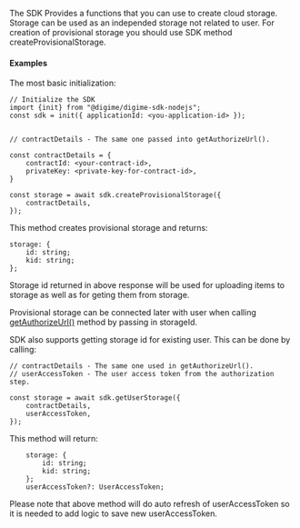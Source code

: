 The SDK Provides a functions that you can use to create cloud storage. Storage can be used as an independed storage not related to user. For creation of provisional storage you should use SDK method createProvisionalStorage.

#### Examples
The most basic initialization:

```
// Initialize the SDK
import {init} from "@digime/digime-sdk-nodejs";
const sdk = init({ applicationId: <you-application-id> });


// contractDetails - The same one passed into getAuthorizeUrl().

const contractDetails = {
    contractId: <your-contract-id>,
    privateKey: <private-key-for-contract-id>,
}

const storage = await sdk.createProvisionalStorage({
    contractDetails,
});

```

This method creates provisional storage and returns:

```
storage: {
    id: string;
    kid: string;
};

```

Storage id returned in above response will be used for uploading items to storage as well as for geting them from storage.

Provisional storage can be connected later with user when calling [getAuthorizeUrl()](../authorize.html) method by passing in storageId.

SDK also supports getting storage id for existing user. This can be done by calling:

```
// contractDetails - The same one used in getAuthorizeUrl().
// userAccessToken - The user access token from the authorization step.

const storage = await sdk.getUserStorage({
    contractDetails,
    userAccessToken,
});
```

This method will return:

```
    storage: {
        id: string;
        kid: string;
    };
    userAccessToken?: UserAccessToken;
```

Please note that above method will do auto refresh of userAccessToken so it is needed to add logic to save new userAccessToken.
